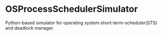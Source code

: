 # OSProcessSchedulerSimulator

Python-based simulator for operating system short-term-scheduler(STS) and deadlock manager.
